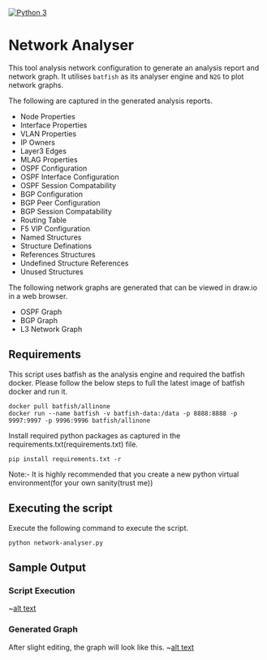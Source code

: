 [![Python 3](https://img.shields.io/badge/python-3.6%20%7C%203.7%20%7C%203.8-blue)](https://www.python.org/downloads/)

# Network Analyser
This tool analysis network configuration to generate an analysis report and network graph.
It utilises `batfish` as its analyser engine and `N2G` to plot network graphs.

The following are captured in the generated analysis reports.
* Node Properties
* Interface Properties
* VLAN Properties
* IP Owners
* Layer3 Edges
* MLAG Properties
* OSPF Configuration
* OSPF Interface Configuration
* OSPF Session Compatability
* BGP Configuration
* BGP Peer Configuration
* BGP Session Compatability
* Routing Table
* F5 VIP Configuration
* Named Structures
* Structure Definations
* References Structures
* Undefined Structure References
* Unused Structures

The following network graphs are generated that can be viewed in draw.io in a web browser.
* OSPF Graph
* BGP Graph
* L3 Network Graph

## Requirements
This script uses batfish as the analysis engine and required the batfish docker.
Please follow the below steps to full the latest image of batfish docker and run it.

```
docker pull batfish/allinone
docker run --name batfish -v batfish-data:/data -p 8888:8888 -p 9997:9997 -p 9996:9996 batfish/allinone
```

Install required python packages as captured in the requirements.txt(requirements.txt) file.
```
pip install requirements.txt -r
```
Note:- It is highly recommended that you create a new python virtual environment(for your own sanity(trust me)) 

## Executing the script
Execute the following command to execute the script.
```
python network-analyser.py
```

## Sample Output

### Script Execution
~[alt text](images/script_execution.png)

### Generated Graph
After slight editing, the graph will look like this.
~[alt text](images/generated_graph.png)